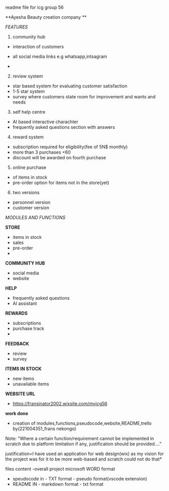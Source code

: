 readme file for icg group 56


**Ayesha Beauty creation company **

*FEATURES*

1. community hub

- interaction of customers
- all social media links e.g whatsapp,intsagram

-

2. review system

- star based system for evaluating  customer satisfaction
- 1-5 star system
- survey where customers state room for improvement and wants and needs

3. self help centre

- AI based interactive charachter
- frequently asked questions section with answers

4. reward system

- subscription required for eligibility(fee of 5N$ monthly)
- more than 3 purchases <60
- discount will be awarded on fourth purchase

5. online purchase

- of items in stock
- pre-order option for items not in the store(yet)

6. two versions

- personnel version
- customer version


*MODULES AND FUNCTIONS*

**STORE**
- items in stock
- sales
- pre-order
-

**COMMUNITY HUB**
- social media
- website

**HELP**
- frequently asked questions
- AI assistant

**REWARDS**
- subscriptions
- purchase track
-

**FEEDBACK**
- review
- survey

**ITEMS IN STOCK**
- new items
- unavailable items

**WEBSITE URL**
- https://fransinator2002.wixsite.com/myicg56


**work done**
- creation of modules,functions,pseudocode,website,README,trello by(221004351_frans nekongo)
 

Note: "Where a certain function/requirement cannot be implemented in scratch due to platform 
limitation if any, justification should be provided...."

justification=I have used an application for web design(wix) as my vision for the project was for it to be more web-based and scratch could not do that*

files
content
-overall project microsoft WORD format
- speudocode in - TXT format
                - pseudo format(vscode extension)
- README IN - markdown format
            - txt format                